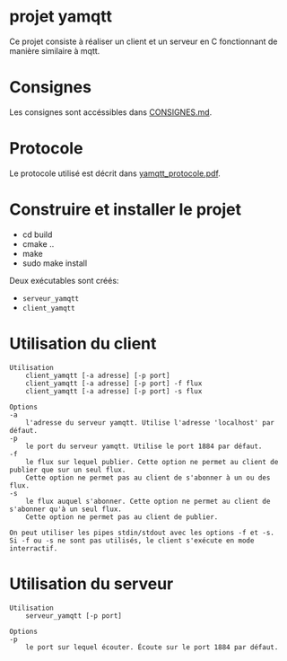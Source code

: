 # projet yamqtt

Ce projet consiste à réaliser un client et un serveur en C fonctionnant de manière similaire à mqtt.

# Consignes
Les consignes sont accéssibles dans [CONSIGNES.md](./CONSIGNES.md).

# Protocole
Le protocole utilisé est décrit dans [yamqtt\_protocole.pdf](./yamqtt_protocole.pdf).

# Construire et installer le projet
- cd build
- cmake ..
- make
- sudo make install

Deux exécutables sont créés:
- `serveur_yamqtt`
- `client_yamqtt`

# Utilisation du client
```
Utilisation
	client_yamqtt [-a adresse] [-p port]
	client_yamqtt [-a adresse] [-p port] -f flux
	client_yamqtt [-a adresse] [-p port] -s flux

Options
-a
	l'adresse du serveur yamqtt. Utilise l'adresse 'localhost' par défaut.
-p
	le port du serveur yamqtt. Utilise le port 1884 par défaut.
-f
	le flux sur lequel publier. Cette option ne permet au client de publier que sur un seul flux. 
	Cette option ne permet pas au client de s'abonner à un ou des flux.
-s
	le flux auquel s'abonner. Cette option ne permet au client de s'abonner qu'à un seul flux. 
	Cette option ne permet pas au client de publier.

On peut utiliser les pipes stdin/stdout avec les options -f et -s.
Si -f ou -s ne sont pas utilisés, le client s'exécute en mode interractif.
```

# Utilisation du serveur
```
Utilisation
	serveur_yamqtt [-p port]

Options
-p
	le port sur lequel écouter. Écoute sur le port 1884 par défaut.
```
